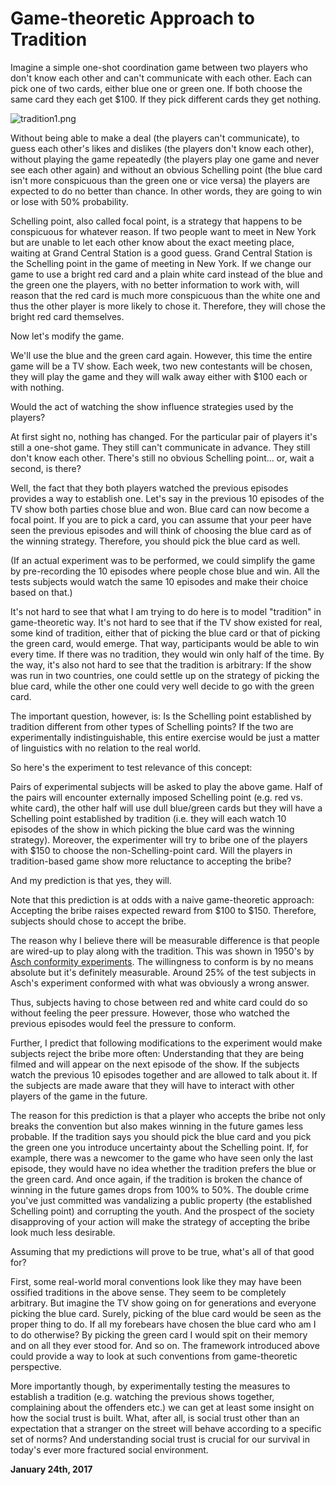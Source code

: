 # Game-theoretic Approach to Tradition

Imagine a simple one-shot coordination game between two players who don't know each other and can't communicate with each other. Each can pick one of two cards, either blue one or green one. If both choose the same card they each get $100. If they pick different cards they get nothing.

![tradition1.png](http://250bpm.wdfiles.com/local--files/blog%3A118/tradition1.png)

Without being able to make a deal (the players can't communicate), to guess each other's likes and dislikes (the players don't know each other), without playing the game repeatedly (the players play one game and never see each other again) and without an obvious Schelling point (the blue card isn't more conspicuous than the green one or vice versa) the players are expected to do no better than chance. In other words, they are going to win or lose with 50% probability.

Schelling point, also called focal point, is a strategy that happens to be conspicuous for whatever reason. If two people want to meet in New York but are unable to let each other know about the exact meeting place, waiting at Grand Central Station is a good guess. Grand Central Station is the Schelling point in the game of meeting in New York. If we change our game to use a bright red card and a plain white card instead of the blue and the green one the players, with no better information to work with, will reason that the red card is much more conspicuous than the white one and thus the other player is more likely to chose it. Therefore, they will chose the bright red card themselves.

Now let's modify the game.

We'll use the blue and the green card again. However, this time the entire game will be a TV show. Each week, two new contestants will be chosen, they will play the game and they will walk away either with $100 each or with nothing.

Would the act of watching the show influence strategies used by the players?

At first sight no, nothing has changed. For the particular pair of players it's still a one-shot game. They still can't communicate in advance. They still don't know each other. There's still no obvious Schelling point… or, wait a second, is there?

Well, the fact that they both players watched the previous episodes provides a way to establish one. Let's say in the previous 10 episodes of the TV show both parties chose blue and won. Blue card can now become a focal point. If you are to pick a card, you can assume that your peer have seen the previous episodes and will think of choosing the blue card as of the winning strategy. Therefore, you should pick the blue card as well.

(If an actual experiment was to be performed, we could simplify the game by pre-recording the 10 episodes where people chose blue and win. All the tests subjects would watch the same 10 episodes and make their choice based on that.)

It's not hard to see that what I am trying to do here is to model "tradition" in game-theoretic way. It's not hard to see that if the TV show existed for real, some kind of tradition, either that of picking the blue card or that of picking the green card, would emerge. That way, participants would be able to win every time. If there was no tradition, they would win only half of the time. By the way, it's also not hard to see that the tradition is arbitrary: If the show was run in two countries, one could settle up on the strategy of picking the blue card, while the other one could very well decide to go with the green card.

The important question, however, is: Is the Schelling point established by tradition different from other types of Schelling points? If the two are experimentally indistinguishable, this entire exercise would be just a matter of linguistics with no relation to the real world.

So here's the experiment to test relevance of this concept:

Pairs of experimental subjects will be asked to play the above game. Half of the pairs will encounter externally imposed Schelling point (e.g. red vs. white card), the other half will use dull blue/green cards but they will have a Schelling point established by tradition (i.e. they will each watch 10 episodes of the show in which picking the blue card was the winning strategy). Moreover, the experimenter will try to bribe one of the players with $150 to choose the non-Schelling-point card. Will the players in tradition-based game show more reluctance to accepting the bribe?

And my prediction is that yes, they will.

Note that this prediction is at odds with a naive game-theoretic approach: Accepting the bribe raises expected reward from $100 to $150. Therefore, subjects should chose to accept the bribe.

The reason why I believe there will be measurable difference is that people are wired-up to play along with the tradition. This was shown in 1950's by [Asch conformity experiments](https://en.wikipedia.org/wiki/Asch_conformity_experiments). The willingness to conform is by no means absolute but it's definitely measurable. Around 25% of the test subjects in Asch's experiment conformed with what was obviously a wrong answer.

Thus, subjects having to chose between red and white card could do so without feeling the peer pressure. However, those who watched the previous episodes would feel the pressure to conform.

Further, I predict that following modifications to the experiment would make subjects reject the bribe more often: Understanding that they are being filmed and will appear on the next episode of the show. If the subjects watch the previous 10 episodes together and are allowed to talk about it. If the subjects are made aware that they will have to interact with other players of the game in the future.

The reason for this prediction is that a player who accepts the bribe not only breaks the convention but also makes winning in the future games less probable. If the tradition says you should pick the blue card and you pick the green one you introduce uncertainty about the Schelling point. If, for example, there was a newcomer to the game who have seen only the last episode, they would have no idea whether the tradition prefers the blue or the green card. And once again, if the tradition is broken the chance of winning in the future games drops from 100% to 50%. The double crime you've just committed was vandalizing a public property (the established Schelling point) and corrupting the youth. And the prospect of the society disapproving of your action will make the strategy of accepting the bribe look much less desirable.

Assuming that my predictions will prove to be true, what's all of that good for?

First, some real-world moral conventions look like they may have been ossified traditions in the above sense. They seem to be completely arbitrary. But imagine the TV show going on for generations and everyone picking the blue card. Surely, picking of the blue card would be seen as the proper thing to do. If all my forebears have chosen the blue card who am I to do otherwise? By picking the green card I would spit on their memory and on all they ever stood for. And so on. The framework introduced above could provide a way to look at such conventions from game-theoretic perspective.

More importantly though, by experimentally testing the measures to establish a tradition (e.g. watching the previous shows together, complaining about the offenders etc.) we can get at least some insight on how the social trust is built. What, after all, is social trust other than an expectation that a stranger on the street will behave according to a specific set of norms? And understanding social trust is crucial for our survival in today's ever more fractured social environment.

**January 24th, 2017**